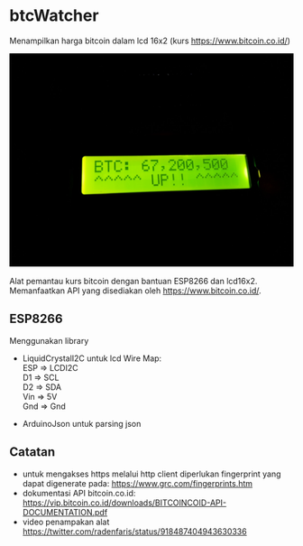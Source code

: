 # btcWatcher
Menampilkan harga bitcoin dalam lcd 16x2 (kurs https://www.bitcoin.co.id/)

![header](https://github.com/fariswd/btcwatcher/raw/master/btcwatcher.jpg "Header")

Alat pemantau kurs bitcoin dengan bantuan ESP8266 dan lcd16x2. Memanfaatkan API yang disediakan oleh https://www.bitcoin.co.id/.

## ESP8266
Menggunakan library  
- LiquidCrystalI2C untuk lcd
Wire Map:  
ESP => LCDI2C  
D1 => SCL  
D2 => SDA  
Vin => 5V  
Gnd => Gnd

- ArduinoJson untuk parsing json

## Catatan
- untuk mengakses https melalui http client diperlukan fingerprint yang dapat digenerate pada: https://www.grc.com/fingerprints.htm
- dokumentasi API bitcoin.co.id: https://vip.bitcoin.co.id/downloads/BITCOINCOID-API-DOCUMENTATION.pdf
- video penampakan alat https://twitter.com/radenfaris/status/918487404943630336

